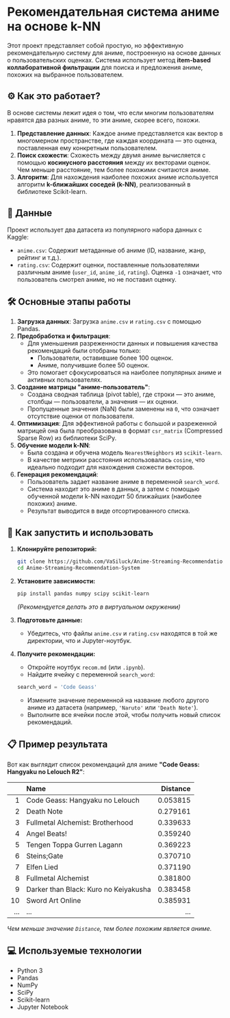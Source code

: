 
# Рекомендательная система аниме на основе k-NN

Этот проект представляет собой простую, но эффективную рекомендательную систему для аниме, построенную на основе данных о пользовательских оценках. Система использует метод **item-based коллаборативной фильтрации** для поиска и предложения аниме, похожих на выбранное пользователем.

## ⚙️ Как это работает?

В основе системы лежит идея о том, что если многим пользователям нравятся два разных аниме, то эти аниме, скорее всего, похожи.

1.  **Представление данных**: Каждое аниме представляется как вектор в многомерном пространстве, где каждая координата — это оценка, поставленная ему конкретным пользователем.
2.  **Поиск схожести**: Схожесть между двумя аниме вычисляется с помощью **косинусного расстояния** между их векторами оценок. Чем меньше расстояние, тем более похожими считаются аниме.
3.  **Алгоритм**: Для нахождения наиболее похожих аниме используется алгоритм **k-ближайших соседей (k-NN)**, реализованный в библиотеке Scikit-learn.

## 💾 Данные

Проект использует два датасета из популярного набора данных с Kaggle:
*   `anime.csv`: Содержит метаданные об аниме (ID, название, жанр, рейтинг и т.д.).
*   `rating.csv`: Содержит оценки, поставленные пользователями различным аниме (`user_id`, `anime_id`, `rating`). Оценка `-1` означает, что пользователь смотрел аниме, но не поставил оценку.

## 🛠️ Основные этапы работы

1.  **Загрузка данных**: Загрузка `anime.csv` и `rating.csv` с помощью Pandas.
2.  **Предобработка и фильтрация**:
    *   Для уменьшения разреженности данных и повышения качества рекомендаций были отобраны только:
        *   Пользователи, оставившие более 100 оценок.
        *   Аниме, получившие более 50 оценок.
    *   Это помогает сфокусироваться на наиболее популярных аниме и активных пользователях.
3.  **Создание матрицы "аниме-пользователь"**:
    *   Создана сводная таблица (pivot table), где строки — это аниме, столбцы — пользователи, а значения — их оценки.
    *   Пропущенные значения (NaN) были заменены на `0`, что означает отсутствие оценки от пользователя.
4.  **Оптимизация**: Для эффективной работы с большой и разреженной матрицей она была преобразована в формат `csr_matrix` (Compressed Sparse Row) из библиотеки SciPy.
5.  **Обучение модели k-NN**:
    *   Была создана и обучена модель `NearestNeighbors` из `scikit-learn`.
    *   В качестве метрики расстояния использовалась `cosine`, что идеально подходит для нахождения схожести векторов.
6.  **Генерация рекомендаций**:
    *   Пользователь задает название аниме в переменной `search_word`.
    *   Система находит это аниме в данных, а затем с помощью обученной модели k-NN находит 50 ближайших (наиболее похожих) аниме.
    *   Результат выводится в виде отсортированного списка.

## 🚀 Как запустить и использовать

1.  **Клонируйте репозиторий:**
    ```bash
    git clone https://github.com/VaSiluck/Anime-Streaming-Recommendation-System.git
    cd Anime-Streaming-Recommendation-System
    ```

2.  **Установите зависимости:**
    ```bash
    pip install pandas numpy scipy scikit-learn
    ```
    *(Рекомендуется делать это в виртуальном окружении)*

3.  **Подготовьте данные:**
    *   Убедитесь, что файлы `anime.csv` и `rating.csv` находятся в той же директории, что и Jupyter-ноутбук.

4.  **Получите рекомендации:**
    *   Откройте ноутбук `recom.md` (или `.ipynb`).
    *   Найдите ячейку с переменной `search_word`:
      ```python
      search_word = 'Code Geass'
      ```
    *   Измените значение переменной на название любого другого аниме из датасета (например, `'Naruto'` или `'Death Note'`).
    *   Выполните все ячейки после этой, чтобы получить новый список рекомендаций.

## 📋 Пример результата

Вот как выглядит список рекомендаций для аниме **"Code Geass: Hangyaku no Lelouch R2"**:

| | Name | Distance |
|---:|:---|---:|
| 1 | Code Geass: Hangyaku no Lelouch | 0.053815 |
| 2 | Death Note | 0.279161 |
| 3 | Fullmetal Alchemist: Brotherhood | 0.339633 |
| 4 | Angel Beats! | 0.359240 |
| 5 | Tengen Toppa Gurren Lagann | 0.369223 |
| 6 | Steins;Gate | 0.370710 |
| 7 | Elfen Lied | 0.371190 |
| 8 | Fullmetal Alchemist | 0.381800 |
| 9 | Darker than Black: Kuro no Keiyakusha | 0.383458 |
| 10 | Sword Art Online | 0.385931 |
|...| ... | ... |

*Чем меньше значение `Distance`, тем более похожим является аниме.*

## 💻 Используемые технологии
*   Python 3
*   Pandas
*   NumPy
*   SciPy
*   Scikit-learn
*   Jupyter Notebook
